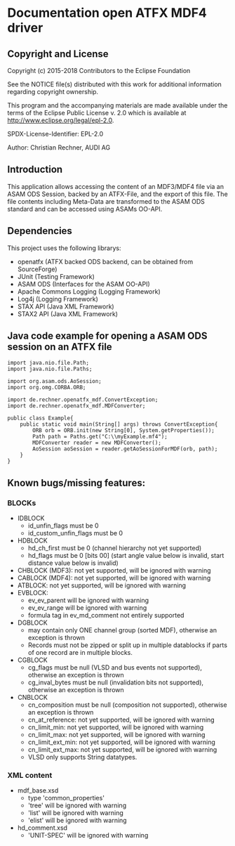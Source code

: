 # Documentation open ATFX MDF4 driver

## Copyright and License ##
Copyright (c) 2015-2018 Contributors to the Eclipse Foundation

 See the NOTICE file(s) distributed with this work for additional
 information regarding copyright ownership.

 This program and the accompanying materials are made available under the
 terms of the Eclipse Public License v. 2.0 which is available at
 http://www.eclipse.org/legal/epl-2.0.

 SPDX-License-Identifier: EPL-2.0

Author: Christian Rechner, AUDI AG

## Introduction
This application allows accessing the content of an MDF3/MDF4 file via an ASAM ODS Session, backed by an ATFX-File, and the export of this file.
The file contents including Meta-Data are transformed to the ASAM ODS standard and can be accessed using ASAMs OO-API.

## Dependencies
This project uses the following librarys:

* openatfx (ATFX backed ODS backend, can be obtained from SourceForge)
* JUnit (Testing Framework)
* ASAM ODS (Interfaces for the ASAM OO-API)
* Apache Commons Logging (Logging Framework)
* Log4j (Logging Framework)
* STAX API (Java XML Framework)
* STAX2 API (Java XML Framework)

## Java code example for opening a ASAM ODS session on an ATFX file

    import java.nio.file.Path;
    import java.nio.file.Paths;
    
    import org.asam.ods.AoSession;
    import org.omg.CORBA.ORB;
    
    import de.rechner.openatfx_mdf.ConvertException;
    import de.rechner.openatfx_mdf.MDFConverter;
    
    public class Example{
        public static void main(String[] args) throws ConvertException{
            ORB orb = ORB.init(new String[0], System.getProperties());
            Path path = Paths.get("C:\\myExample.mf4");
            MDFConverter reader = new MDFConverter();
            AoSession aoSession = reader.getAoSessionForMDF(orb, path);
        }
    }


## Known bugs/missing features:
### BLOCKs
* IDBLOCK
  - id_unfin_flags must be 0
  - id_custom_unfin_flags must be 0
* HDBLOCK
  - hd_ch_first must be 0 (channel hierarchy not yet supported)
  - hd_flags must be 0 [bits 00] (start angle value below is invalid, start distance value below is invalid)
* CHBLOCK (MDF3): not yet supported, will be ignored with warning
* CABLOCK (MDF4): not yet supported, will be ignored with warning
* ATBLOCK: not yet supported, will be ignored with warning
* EVBLOCK:
  - ev_ev_parent will be ignored with warning
  - ev_ev_range will be ignored with warning
  - formula tag in ev_md_comment not entirely supported
* DGBLOCK
  - may contain only ONE channel group (sorted MDF), otherwise an exception is thrown
  - Records must not be zipped or split up in multiple datablocks if parts of one record are in multiple blocks.
* CGBLOCK
  - cg_flags must be null (VLSD and bus events not supported), otherwise an exception is thrown
  - cg_inval_bytes must be null (invalidation bits not supported), otherwise an exception is thrown
* CNBLOCK
  - cn_composition must be null (composition not supported), otherwise an exception is thrown
  - cn_at_reference: not yet supported, will be ignored with warning
  - cn_limit_min: not yet supported, will be ignored with warning
  - cn_limit_max: not yet supported, will be ignored with warning
  - cn_limit_ext_min: not yet supported, will be ignored with warning
  - cn_limit_ext_max: not yet supported, will be ignored with warning
  - VLSD only supports String datatypes.


### XML content
* mdf_base.xsd
  - type 'common_properties'
   - 'tree' will be ignored with warning
   - 'list' will be ignored with warning
   - 'elist' will be ignored with warning
* hd_comment.xsd
  - 'UNIT-SPEC' will be ignored with warning